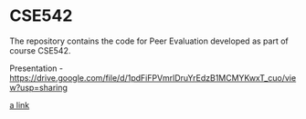 # CSE542
The repository contains the code for Peer Evaluation developed as part of course CSE542.

Presentation - 
https://drive.google.com/file/d/1pdFiFPVmrlDruYrEdzB1MCMYKwxT_cuo/view?usp=sharing

[a link](https://youtu.be/ZcegoHrqdek)
